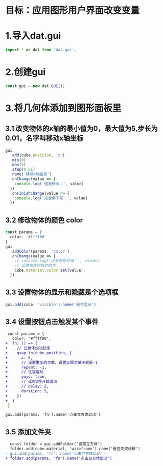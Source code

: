 # 目标：应用图形用户界面改变变量

# 1.导入dat.gui
```ts
import * as dat from 'dat.gui';
```

# 2.创建gui
```ts
const gui = new dat.GUI();
```

# 3.将几何体添加到图形面板里
## 3.1 改变物体的x轴的最小值为0，最大值为5,步长为0.01，名字叫移动x轴坐标
```ts
gui
  .add(cube.position, 'x')
  .min(0)
  .max(5)
  .step(0.01)
  .name('移动x轴坐标')
  .onChange(value => {
    console.log('值被修改：', value)
  })
  .onFinishChange(value => {
    console.log('完全停下来：', value)
  })
```

## 3.2 修改物体的颜色 color
```ts
const params = {
  color: '#ffff00'
}
gui
  .addColor(params, 'color')
  .onChange(value => {
    // console.log('改变颜色的值：', value);
    // 设置物体材质的颜色
    cube.material.color.set(value);
  })
```

## 3.3 设置物体的显示和隐藏是个选项框
```ts
gui.add(cube, 'visible').name('是否显示')
```
## 3.4 设置按钮点击触发某个事件
```diff
 const params = {
   color: '#ffff00',
+  fn: () => {
+    // 让物体运动起来
+    gsap.to(cube.position, {
+      x: 5,
+      // 设置重复的次数，设置无限次循环就是-1
+      repeat: -1,
+      // 往返运动
+      yoyo: true,
+      // 延时2秒开始运动
+      // delay: 2,
+      duration: 5,
+    })
+  }
 }

gui.add(params, 'fn').name('点击立方体运动')
```

## 3.5 添加文件夹
```diff
  const folder = gui.addFolder('设置立方体')
  folder.add(cube.material, 'wireframe').name('是否变成线框')
- gui.add(params, 'fn').name('点击立方体运动')
+ folder.add(params, 'fn').name('点击立方体运动')
```